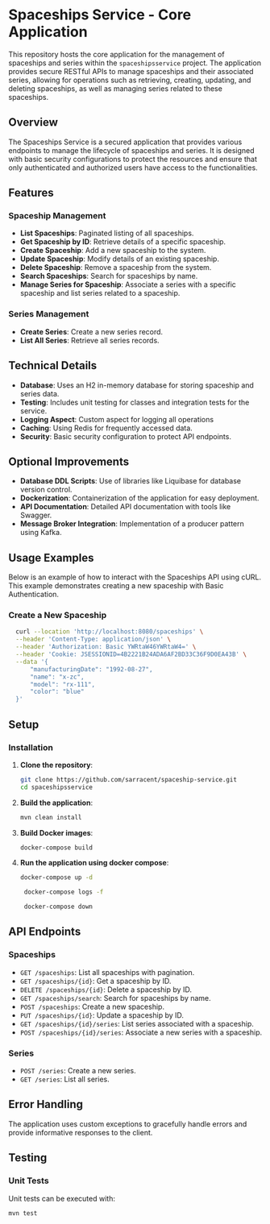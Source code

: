 # Spaceships Service - Core Application

This repository hosts the core application for the management of spaceships and series within the `spaceshipsservice` 
project. The application provides secure RESTful APIs to manage spaceships and their associated series, allowing for 
operations such as retrieving, creating, updating, and deleting spaceships, as well as managing series related to these spaceships.

## Overview

The Spaceships Service is a secured application that provides various endpoints to manage the lifecycle of spaceships 
and series. It is designed with basic security configurations to protect the resources and ensure that only authenticated 
and authorized users have access to the functionalities.

## Features

### Spaceship Management
- **List Spaceships**: Paginated listing of all spaceships.
- **Get Spaceship by ID**: Retrieve details of a specific spaceship.
- **Create Spaceship**: Add a new spaceship to the system.
- **Update Spaceship**: Modify details of an existing spaceship.
- **Delete Spaceship**: Remove a spaceship from the system.
- **Search Spaceships**: Search for spaceships by name.
- **Manage Series for Spaceship**: Associate a series with a specific spaceship and list series related to a spaceship.

### Series Management
- **Create Series**: Create a new series record.
- **List All Series**: Retrieve all series records.

## Technical Details

- **Database**: Uses an H2 in-memory database for storing spaceship and series data.
- **Testing**: Includes unit testing for classes and integration tests for the service.
- **Logging Aspect**: Custom aspect for logging all operations
- **Caching**: Using Redis for frequently accessed data.
- **Security**: Basic security configuration to protect API endpoints.

## Optional Improvements
         
- **Database DDL Scripts**: Use of libraries like Liquibase for database version control.
- **Dockerization**: Containerization of the application for easy deployment.
- **API Documentation**: Detailed API documentation with tools like Swagger.
- **Message Broker Integration**: Implementation of a producer pattern using Kafka.

## Usage Examples

Below is an example of how to interact with the Spaceships API using cURL. This example demonstrates creating 
a new spaceship with Basic Authentication.

### Create a New Spaceship
  ```bash
    curl --location 'http://localhost:8080/spaceships' \
    --header 'Content-Type: application/json' \
    --header 'Authorization: Basic YWRtaW46YWRtaW4=' \
    --header 'Cookie: JSESSIONID=4B2221B24ADA6AF2BD33C36F9D0EA43B' \
    --data '{
        "manufacturingDate": "1992-08-27",
        "name": "x-zc",
        "model": "rx-111",
        "color": "blue"
    }'
   ```

## Setup
### Installation
1. **Clone the repository**:
    ```bash
    git clone https://github.com/sarracent/spaceship-service.git
    cd spaceshipsservice
    ```

2. **Build the application**:
    ```bash
    mvn clean install
    ```
   
3. **Build Docker images**:
    ```bash
    docker-compose build
    ```
   
4. **Run the application using docker compose**:
    ```bash
    docker-compose up -d
    ```
   ```bash
    docker-compose logs -f
    ```
   ```bash
    docker-compose down
    ```


## API Endpoints

### Spaceships
- `GET /spaceships`: List all spaceships with pagination.
- `GET /spaceships/{id}`: Get a spaceship by ID.
- `DELETE /spaceships/{id}`: Delete a spaceship by ID.
- `GET /spaceships/search`: Search for spaceships by name.
- `POST /spaceships`: Create a new spaceship.
- `PUT /spaceships/{id}`: Update a spaceship by ID.
- `GET /spaceships/{id}/series`: List series associated with a spaceship.
- `POST /spaceships/{id}/series`: Associate a new series with a spaceship.

### Series
- `POST /series`: Create a new series.
- `GET /series`: List all series.

## Error Handling

The application uses custom exceptions to gracefully handle errors and provide informative responses to the client.

## Testing

### Unit Tests

Unit tests can be executed with:

```bash
mvn test
